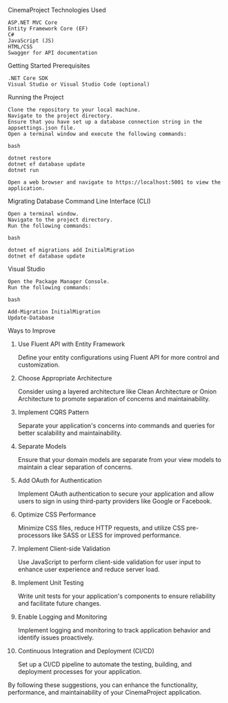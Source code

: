 CinemaProject
Technologies Used

    ASP.NET MVC Core
    Entity Framework Core (EF)
    C#
    JavaScript (JS)
    HTML/CSS
    Swagger for API documentation

Getting Started
Prerequisites

    .NET Core SDK
    Visual Studio or Visual Studio Code (optional)

Running the Project

    Clone the repository to your local machine.
    Navigate to the project directory.
    Ensure that you have set up a database connection string in the appsettings.json file.
    Open a terminal window and execute the following commands:

    bash

    dotnet restore
    dotnet ef database update
    dotnet run

    Open a web browser and navigate to https://localhost:5001 to view the application.

Migrating Database
Command Line Interface (CLI)

    Open a terminal window.
    Navigate to the project directory.
    Run the following commands:

    bash

    dotnet ef migrations add InitialMigration
    dotnet ef database update

Visual Studio

    Open the Package Manager Console.
    Run the following commands:

    bash

    Add-Migration InitialMigration
    Update-Database

Ways to Improve
1. Use Fluent API with Entity Framework

    Define your entity configurations using Fluent API for more control and customization.

2. Choose Appropriate Architecture

    Consider using a layered architecture like Clean Architecture or Onion Architecture to promote separation of concerns and maintainability.

3. Implement CQRS Pattern

    Separate your application's concerns into commands and queries for better scalability and maintainability.

4. Separate Models

    Ensure that your domain models are separate from your view models to maintain a clear separation of concerns.

5. Add OAuth for Authentication

    Implement OAuth authentication to secure your application and allow users to sign in using third-party providers like Google or Facebook.

6. Optimize CSS Performance

    Minimize CSS files, reduce HTTP requests, and utilize CSS pre-processors like SASS or LESS for improved performance.

7. Implement Client-side Validation

    Use JavaScript to perform client-side validation for user input to enhance user experience and reduce server load.

8. Implement Unit Testing

    Write unit tests for your application's components to ensure reliability and facilitate future changes.

9. Enable Logging and Monitoring

    Implement logging and monitoring to track application behavior and identify issues proactively.

10. Continuous Integration and Deployment (CI/CD)

    Set up a CI/CD pipeline to automate the testing, building, and deployment processes for your application.

By following these suggestions, you can enhance the functionality, performance, and maintainability of your CinemaProject application.
